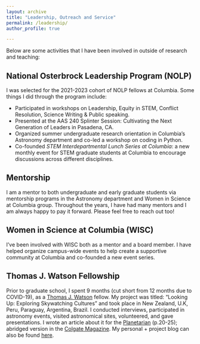 ```yaml
---
layout: archive
title: "Leadership, Outreach and Service"
permalink: /leadership/
author_profile: true

---
```

Below are some activities that I have been involved in outside of research and teaching:

## National Osterbrock Leadership Program (NOLP)
I was selected for the 2021-2023 cohort of NOLP fellows at Columbia. Some things I did through the program include:

* Participated in workshops on Leadership, Equity in STEM, Conflict Resolution, Science Writing & Public speaking.
* Presented at the AAS 240 Splinter Session: Cultivating the Next Generation of Leaders in Pasadena, CA.
* Organized summer undergraduate research orientation in Columbia’s Astronomy department and co-led a workshop on coding in Python. 
* Co-founded *STEM Interdepartmental Lunch Series at Columbia*: a new monthly event for STEM graduate students at Columbia to encourage 
discussions across different disciplines. 

## Mentorship 
I am a mentor to both undergraduate and early graduate students via mentorship programs in the Astronomy department and Women in Science at Columbia group. Throughout the years, I have had many mentors and I am always happy to pay it forward. Please feel free to reach out too!

## Women in Science at Columbia (WISC)
I’ve been involved with WISC both as a mentor and a board member. I have helped organize campus-wide events to help create a supportive community at Columbia and co-founded a new event series.

## Thomas J. Watson Fellowship
Prior to graduate school, I spent 9 months (cut short from 12 months due to COVID-19), as a [Thomas J. Watson](https://watson.foundation/fellowships/tj) fellow. My project was titled: “Looking Up:
Exploring Skywatching Cultures” and took place in New Zealand, U.K, Peru, Paraguay, Argentina, Brazil. I conducted interviews, participated in astronomy events, visited astronomical sites, volunteered, and gave presentations. I wrote an article about it for the [Planetarian](https://cdn.ymaws.com/www.ips-planetarium.org/resource/resmgr/planetarian/202009planetarian.pdf) (p.20-25); abridged version in the [Colgate Magazine](https://news.colgate.edu/magazine/2021/02/09/marveling-at-the-universe-together/). My personal + project blog can also be found [here](https://watson.alinasabyr.com/).
